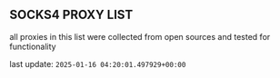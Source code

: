 ## SOCKS4 PROXY LIST

all proxies in this list were collected from open sources and tested for functionality

last update: `2025-01-16 04:20:01.497929+00:00`